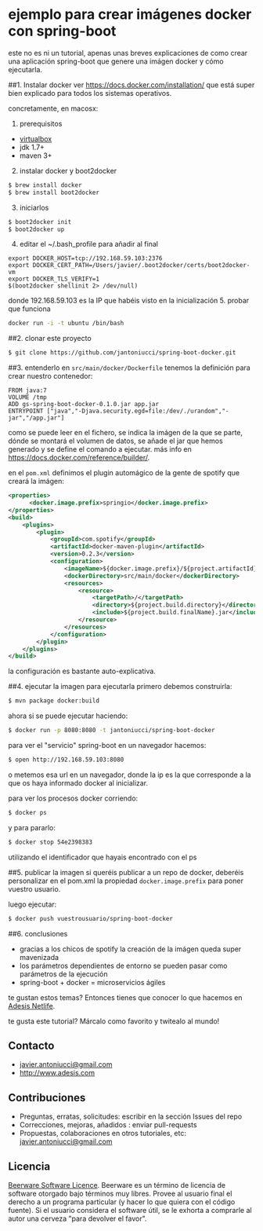 # ejemplo para crear imágenes docker con spring-boot

este no es ni un tutorial, apenas unas breves explicaciones de como crear una aplicación spring-boot que genere una imágen docker y cómo ejecutarla.

##1. Instalar docker
ver https://docs.docker.com/installation/ que está super bien explicado para todos los sistemas operativos.

concretamente, en macosx:

1. prerequisitos
 - [virtualbox](https://www.virtualbox.org/)
 - jdk 1.7+
 - maven 3+
2. instalar docker y boot2docker
```sh
$ brew install docker
$ brew install boot2docker
```
3. iniciarlos
```sh
$ boot2docker init
$ boot2docker up
```
4. editar el ~/.bash_profile para añadir al final
```
export DOCKER_HOST=tcp://192.168.59.103:2376
export DOCKER_CERT_PATH=/Users/javier/.boot2docker/certs/boot2docker-vm
export DOCKER_TLS_VERIFY=1
$(boot2docker shellinit 2> /dev/null)
```
donde 192.168.59.103 es la IP que habéis visto en la inicialización
5. probar que funciona
```sh
docker run -i -t ubuntu /bin/bash
```

##2. clonar este proyecto
```sh
$ git clone https://github.com/jantoniucci/spring-boot-docker.git
```
##3. entenderlo
en ```src/main/docker/Dockerfile``` tenemos la definición para crear nuestro contenedor:
```
FROM java:7
VOLUME /tmp
ADD gs-spring-boot-docker-0.1.0.jar app.jar
ENTRYPOINT ["java","-Djava.security.egd=file:/dev/./urandom","-jar","/app.jar"]
```
como se puede leer en el fichero, se indica la imágen de la que se parte, dónde se montará el volumen de datos, se añade el jar que hemos generado y se define el comando a ejecutar. más info en https://docs.docker.com/reference/builder/.

en el ```pom.xml``` definimos el plugin automágico de la gente de spotify que creará la imágen:
```xml
<properties>
      <docker.image.prefix>springio</docker.image.prefix>
</properties>
<build>
    <plugins>
        <plugin>
            <groupId>com.spotify</groupId>
            <artifactId>docker-maven-plugin</artifactId>
            <version>0.2.3</version>
            <configuration>
                <imageName>${docker.image.prefix}/${project.artifactId}</imageName>
                <dockerDirectory>src/main/docker</dockerDirectory>
                <resources>
                    <resource>
                        <targetPath>/</targetPath>
                        <directory>${project.build.directory}</directory>
                        <include>${project.build.finalName}.jar</include>
                    </resource>
                </resources>
            </configuration>
        </plugin>
    </plugins>
</build>
```
la configuración es bastante auto-explicativa.

##4. ejecutar la imagen
para ejecutarla primero debemos construirla:
```sh
$ mvn package docker:build
```
ahora si se puede ejecutar haciendo:
```sh
$ docker run -p 8080:8080 -t jantoniucci/spring-boot-docker
```
para ver el "servicio" spring-boot en un navegador hacemos:
```sh
$ open http://192.168.59.103:8080
```
o metemos esa url en un navegador, donde la ip es la que corresponde a la que os haya informado docker al inicializar.

para ver los procesos docker corriendo:
```sh
$ docker ps
```
y para pararlo:
```sh
$ docker stop 54e2398383
```
utilizando el identificador que hayais encontrado con el ps

##5. publicar la imagen
si queréis publicar a un repo de docker, deberéis personalizar en el pom.xml la propiedad ```docker.image.prefix``` para poner vuestro usuario. 

luego ejecutar:
```sh
$ docker push vuestrousuario/spring-boot-docker
```

##6. conclusiones
* gracias a los chicos de spotify la creación de la imágen queda super mavenizada
* los parámetros dependientes de entorno se pueden pasar como parámetros de la ejecución
* spring-boot + docker = microservicios ágiles

te gustan estos temas? Entonces tienes que conocer lo que hacemos en [Adesis Netlife](http://www.adesis.com).

te gusta este tutorial? Márcalo como favorito y twitealo al mundo!

## Contacto
 * [javier.antoniucci@gmail.com](mailto:javier.antoniucci@gmail.com)
 * http://www.adesis.com
 
## Contribuciones
 * Preguntas, erratas, solicitudes: escribir en la sección Issues del repo
 * Correcciones, mejoras, añadidos : enviar pull-requests
 * Propuestas, colaboraciones en otros tutoriales, etc: javier.antoniucci@gmail.com

## Licencia
[Beerware Software Licence](http://en.wikipedia.org/wiki/Beerware). Beerware es un término de licencia de software otorgado bajo términos muy libres. Provee al usuario final el derecho a un programa particular (y hacer lo que quiera con el código fuente). Si el usuario considera el software útil, se le exhorta a comprarle al autor una cerveza "para devolver el favor".
